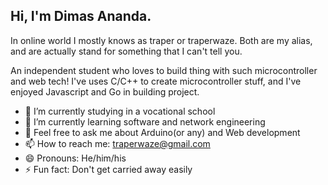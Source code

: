 ## Hi, I'm Dimas Ananda.
In online world I mostly knows as traper or traperwaze. Both are my alias, and are actually stand for something that I can't tell you.

An independent student who loves to build thing with such microcontroller and web tech!
I've uses C/C++ to create microcontroller stuff, and I've enjoyed Javascript and Go in building project.  

- 🔭 I’m currently studying in a vocational school
- 🌱 I’m currently learning software and network engineering
- 💬 Feel free to ask me about Arduino(or any) and Web development
- 📫 How to reach me: traperwaze@gmail.com
- 😄 Pronouns: He/him/his
- ⚡ Fun fact: Don't get carried away easily
